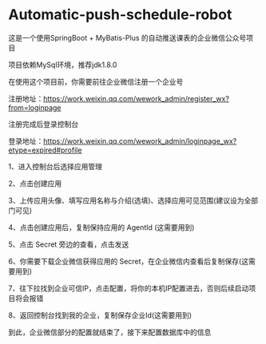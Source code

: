 # Automatic-push-schedule-robot
这是一个使用SpringBoot + MyBatis-Plus 的自动推送课表的企业微信公众号项目


项目依赖MySql环境，推荐jdk1.8.0


在使用这个项目前，你需要前往企业微信注册一个企业号

注册地址：https://work.weixin.qq.com/wework_admin/register_wx?from=loginpage

注册完成后登录控制台

登录地址：https://work.weixin.qq.com/wework_admin/loginpage_wx?etype=expired#profile


1、进入控制台后选择应用管理

2、点击创建应用

3、上传应用头像、填写应用名称与介绍(选填)、选择应用可见范围(建议设为全部门可见)

4、点击创建应用后，复制保持应用的 AgentId (这需要用到)

5、点击 Secret 旁边的查看，点击发送

6、你需要下载企业微信获得应用的 Secret，在企业微信内查看后复制保存(这需要用到)

7、往下拉找到企业可信IP，点击配置，将你的本机IP配置进去，否则后续启动项目将会报错

8、返回控制台找到我的企业，复制保存企业Id(这需要用到)

到此，企业微信部分的配置就结束了，接下来配置数据库中的信息
